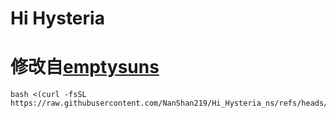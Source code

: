 # Hi Hysteria

# 修改自[emptysuns](https://github.com/emptysuns/Hi_Hysteria)

```shell
bash <(curl -fsSL https://raw.githubusercontent.com/NanShan219/Hi_Hysteria_ns/refs/heads/main/server/install.sh)
```
